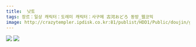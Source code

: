 ```yaml
---
title:  낫토
tags: 장르：일상 캐릭터：도레미 캐릭터：사구메 古河おどろ 동방_웹코믹
image: http://crazytempler.ipdisk.co.kr:81/publist/HDD1/Public/doujin/ghap/5648/001.jpg
---
```

<img src="http://crazytempler.ipdisk.co.kr:81/publist/HDD1/Public/doujin/ghap/5648/001.jpg">
<img src="http://crazytempler.ipdisk.co.kr:81/publist/HDD1/Public/doujin/ghap/5648/002.jpg">
